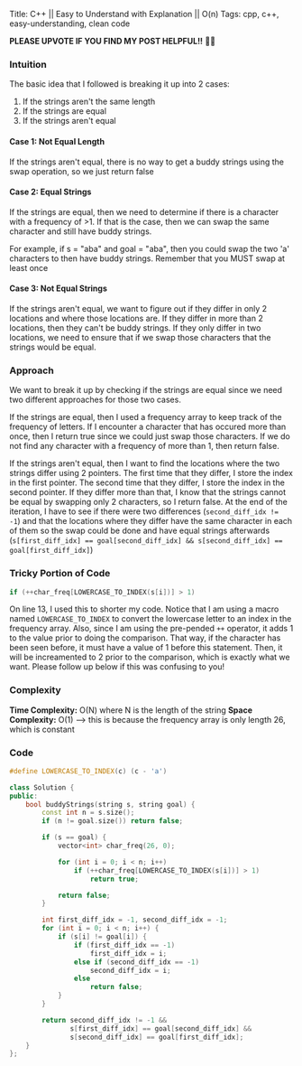 Title: C++ || Easy to Understand with Explanation || O(n)
Tags: cpp, c++, easy-understanding, clean code

**PLEASE UPVOTE IF YOU FIND MY POST HELPFUL!!** 🥺😁

### Intuition

The basic idea that I followed is breaking it up into 2 cases:
1. If the strings aren't the same length
2. If the strings are equal
3. If the strings aren't equal

#### Case 1: Not Equal Length
If the strings aren't equal, there is no way to get a buddy strings using the swap operation, so we just return false

#### Case 2: Equal Strings
If the strings are equal, then we need to determine if there is a character with a frequency of >1. If that is the case, then we can swap the same character and still have buddy strings.

For example, if s = "aba" and goal = "aba", then you could swap the two 'a' characters to then have buddy strings. Remember that you MUST swap at least once

#### Case 3: Not Equal Strings
If the strings aren't equal, we want to figure out if they differ in only 2 locations and where those locations are. If they differ in more than 2 locations, then they can't be buddy strings. If they only differ in two locations, we need to ensure that if we swap those characters that the strings would be equal.

### Approach

We want to break it up by checking if the strings are equal since we need two different approaches for those two cases.

If the strings are equal, then I used a frequency array to keep track of the frequency of letters. If I encounter a character that has occured more than once, then I return true since we could just swap those characters. If we do not find any character with a frequency of more than 1, then return false.

If the strings aren't equal, then I want to find the locations where the two strings differ using 2 pointers. The first time that they differ, I store the index in the first pointer. The second time that they differ, I store the index in the second pointer. If they differ more than that, I know that the strings cannot be equal by swapping only 2 characters, so I return false. At the end of the iteration, I have to see if there were two differences (`second_diff_idx != -1`) and that the locations where they differ have
the same character in each of them so the swap could be done and have equal strings afterwards (`s[first_diff_idx] == goal[second_diff_idx] && s[second_diff_idx] == goal[first_diff_idx]`)

### Tricky Portion of Code

```c++
if (++char_freq[LOWERCASE_TO_INDEX(s[i])] > 1)
```

On line 13, I used this to shorter my code. Notice that I am using a macro named `LOWERCASE_TO_INDEX` to convert the lowercase letter to an index in the frequency array. Also, since I am using the pre-pended `++` operator, it adds 1 to the value prior to doing the comparison. That way, if the character has been seen before, it must have a value of 1 before this statement. Then, it will be increamented to 2 prior to the comparison, which is exactly what we want. Please follow up below if this was confusing to you!

### Complexity

**Time Complexity:** O(N) where N is the length of the string
**Space Complexity:** O(1) --> this is because the frequency array is only length 26, which is constant

### Code

```c++
#define LOWERCASE_TO_INDEX(c) (c - 'a')

class Solution {
public:
    bool buddyStrings(string s, string goal) {
        const int n = s.size();
        if (n != goal.size()) return false;

        if (s == goal) {
            vector<int> char_freq(26, 0);

            for (int i = 0; i < n; i++)
                if (++char_freq[LOWERCASE_TO_INDEX(s[i])] > 1)
                    return true;

            return false;
        }

        int first_diff_idx = -1, second_diff_idx = -1;
        for (int i = 0; i < n; i++) {
            if (s[i] != goal[i]) {
                if (first_diff_idx == -1)
                    first_diff_idx = i;
                else if (second_diff_idx == -1)
                    second_diff_idx = i;
                else 
                    return false;
            }
        }

        return second_diff_idx != -1 && 
               s[first_diff_idx] == goal[second_diff_idx] && 
               s[second_diff_idx] == goal[first_diff_idx];
    }
};
```
